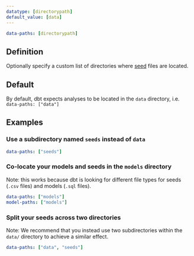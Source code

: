 ```yaml
---
datatype: [directorypath]
default_value: [data]
---
```

<File name='dbt_project.yml'>

```yml
data-paths: [directorypath]
```

</File>

## Definition
Optionally specify a custom list of directories where [seed](docs/building-a-dbt-project/seeds.md) files are located.

## Default

By default, dbt expects analyses to be located in the `data` directory, i.e. `data-paths: ["data"]`

## Examples
### Use a subdirectory named `seeds` instead of `data`

<File name='dbt_project.yml'>

```yml
data-paths: ["seeds"]
```

</File>

### Co-locate your models and seeds in the `models` directory
Note: this works because dbt is looking for different file types for seeds (`.csv` files) and models (`.sql` files).

<File name='dbt_project.yml'>

```yml
data-paths: ["models"]
model-paths: ["models"]
```

</File>

### Split your seeds across two directories
Note: We recommend that you instead use two subdirectories within the `data/` directory to achieve a similar effect.

<File name='dbt_project.yml'>

```yml
data-paths: ["data", "seeds"]
```

</File>
